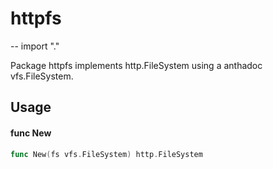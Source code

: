 # httpfs
--
    import "."

Package httpfs implements http.FileSystem using a anthadoc vfs.FileSystem.

## Usage

#### func  New

```go
func New(fs vfs.FileSystem) http.FileSystem
```
